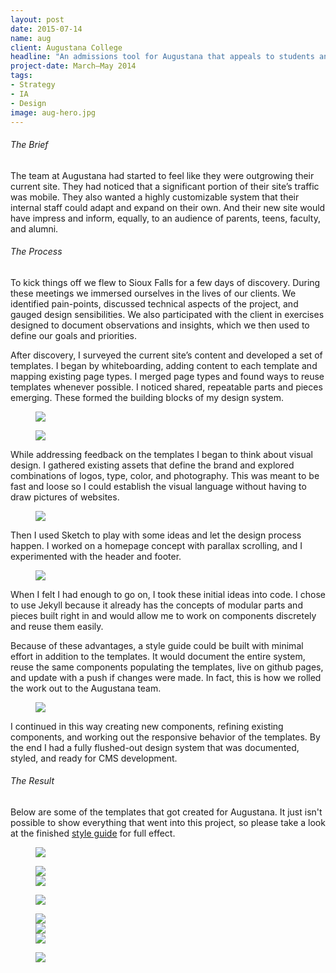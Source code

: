 ```yaml
---
layout: post
date: 2015-07-14
name: aug
client: Augustana College
headline: "An admissions tool for Augustana that appeals to students and informs parents"
project-date: March–May 2014
tags:
- Strategy
- IA
- Design
image: aug-hero.jpg
---
```


<h6>The Brief</h6>

<p>The team at Augustana had started to feel like they were outgrowing their current site. They had  noticed that a significant portion of their site’s traffic was mobile. They also wanted a highly customizable system that their internal staff could adapt and expand on their own. And their new site would have impress and inform, equally, to an audience of parents, teens, faculty, and alumni.</p>

<h6>The Process</h6>

<p>To kick things off we flew to Sioux Falls for a few days of discovery. During these meetings we immersed ourselves in the lives of our clients. We identified pain-points, discussed technical aspects of the project, and gauged design sensibilities. We also participated with the client in exercises designed to document observations and insights, which we then used to define our goals and priorities.</p>

<p>After discovery, I surveyed the current site’s content and developed a set of templates. I began by whiteboarding, adding content to each template and mapping existing page types. I merged page types and found ways to reuse templates whenever possible. I noticed shared, repeatable parts and pieces emerging. These formed the building blocks of my design system.</p>

<figure class="post-content__img-inline">
  <img class="" src="{{ site.baseurl }}/assets/imgs/aug-evolution.png"/>
</figure>

<figure class="post-content__img-wide">
  <img class="" src="{{ site.baseurl }}/assets/imgs/aug-wires.png"/>
</figure>

<p>While addressing feedback on the templates I began to think about visual design. I gathered existing assets that define the brand and explored combinations of logos, type, color, and photography. This was meant to be fast and loose so I could establish the visual language without having to draw pictures of&nbsp;websites.</p>

<figure class="post-content__img-wide">
  <img class="" src="{{ site.baseurl }}/assets/imgs/aug-elements.jpg"/>
</figure>

<p>Then I used Sketch to play with some ideas and let the design process happen. I worked on a homepage concept with parallax scrolling, and I  experimented with the header and footer.</p>

<figure class="post-content__img-inline">
  <img class="" src="{{ site.baseurl }}/assets/imgs/aug-header-footer.png"/>
</figure>

<p>When I felt I had enough to go on, I took these initial ideas into code. I chose to use Jekyll because it already has the concepts of modular parts and pieces built right in and would allow me to work on components discretely and reuse them easily.</p>

<p>Because of these advantages, a style guide could  be built with minimal effort in addition to the templates. It would document the entire system, reuse the same components populating the templates, live on github pages, and update with a push if changes were made. In fact, this is how we rolled the work out to the Augustana team.</p>

<figure class="post-content__img-inline">
  <img class="screen" src="{{ site.baseurl }}/assets/imgs/aug-styleguide.jpg"/>
</figure>

<p>I continued in this way creating new components, refining existing components, and working out the responsive behavior of the templates. By the end I had a fully flushed-out design system that was documented, styled, and ready for CMS development.</p>

<h6>The Result</h6>

<p>Below are some of the templates that got created for Augustana. It just isn't possible to show everything that went into this project, so please take a look at the finished <a href="http://patrickgrady.github.io/augustana/" target="_blank">style guide</a> for full effect.</p>

<figure class="post-content__img-wide">
  <img class="screen" src="{{ site.baseurl }}/assets/imgs/aug-home.jpg"/>
</figure>

<figure class="post-content__img-centered">
  <div class="flex-container">
    <img class="screen" src="{{ site.baseurl }}/assets/imgs/aug-event.jpg"/>
  </div>
  <div class="flex-container">
    <img class="screen" src="{{ site.baseurl }}/assets/imgs/aug-body.jpg"/>
  </div>
</figure>

<figure class="post-content__img-centered">
  <div class="flex-container">
    <img class="screen" src="{{ site.baseurl }}/assets/imgs/aug-general.jpg"/>
  </div>
</figure>

<figure class="post-content__img-centered">
  <div class="flex-container">
    <img class="screen" src="{{ site.baseurl }}/assets/imgs/aug-mobile-1.jpg"/>
  </div>
  <div class="flex-container">
    <img class="screen" src="{{ site.baseurl }}/assets/imgs/aug-mobile-2.jpg"/>
  </div>
  <div class="flex-container">
    <img class="screen" src="{{ site.baseurl }}/assets/imgs/aug-mobile-3.jpg"/>
  </div>
</figure>

<figure class="post-content__img-centered">
  <div class="flex-container">
    <img class="screen" src="{{ site.baseurl }}/assets/imgs/aug-footer.jpg"/>
  </div>
</figure>
